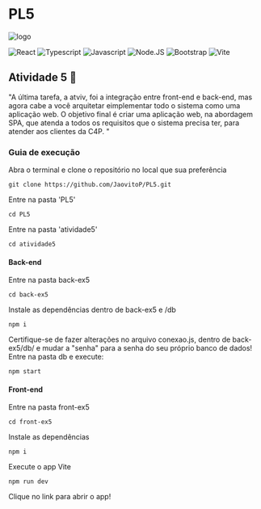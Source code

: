 # PL5

![logo](https://github.com/JaovitoP/PetLovers/assets/115598741/8cd28b13-7ca2-42e5-84c7-809b83268524)

![React](https://img.shields.io/badge/React-20232A?style=for-the-badge&logo=react&logoColor=61DAFB)
![Typescript](https://img.shields.io/badge/TypeScript-007ACC?style=for-the-badge&logo=typescript&logoColor=white)
![Javascript](https://img.shields.io/badge/JavaScript-323330?style=for-the-badge&logo=javascript&logoColor=F7DF1E)
![Node.JS](https://img.shields.io/badge/Node.js-43853D?style=for-the-badge&logo=node.js&logoColor=white)
![Bootstrap](https://img.shields.io/badge/Bootstrap-563D7C?style=for-the-badge&logo=bootstrap&logoColor=white)
![Vite](https://img.shields.io/badge/Vite-B73BFE?style=for-the-badge&logo=vite&logoColor=FFD62E)

## Atividade 5 🐾
"A última tarefa, a atviv, foi a integração entre front-end e back-end, mas agora cabe a você arquitetar eimplementar todo o sistema como uma aplicação web. O objetivo final é criar uma aplicação web, na abordagem SPA, que atenda a todos os requisitos que o sistema precisa ter, para atender aos clientes da C4P. "
### Guia de execução
Abra o terminal e clone o repositório no local que sua preferência
~~~
git clone https://github.com/JaovitoP/PL5.git
~~~
Entre na pasta 'PL5'
~~~
cd PL5
~~~
Entre na pasta 'atividade5'
~~~
cd atividade5
~~~
#### Back-end
Entre na pasta back-ex5
~~~
cd back-ex5  
~~~
Instale as dependências dentro de back-ex5 e /db
~~~
npm i
~~~~
Certifique-se de fazer alterações no arquivo conexao.js, dentro de back-ex5/db/ e mudar a "senha" para a senha do seu próprio banco de dados!
Entre na pasta db e execute:
~~~
npm start
~~~
#### Front-end
Entre na pasta front-ex5
~~~
cd front-ex5  
~~~
Instale as dependências
~~~
npm i
~~~
Execute o app Vite
~~~
npm run dev
~~~
Clique no link para abrir o app!

